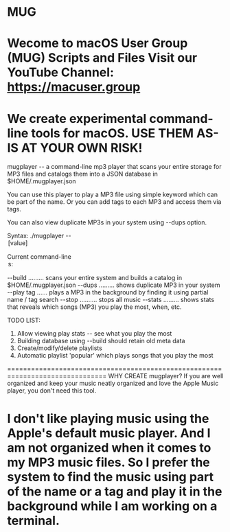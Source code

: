 # MUG
Wecome to macOS User Group (MUG) Scripts and Files
Visit our YouTube Channel: https://macuser.group
====================================================================
We create experimental command-line tools for macOS.
USE THEM AS-IS AT YOUR OWN RISK! 
====================================================================

mugplayer -- a command-line mp3 player that scans your entire storage
for MP3 files and catalogs them into a JSON database in $HOME/.mugplayer.json

You can use this player to play a MP3 file using simple keyword which 
can be part of the name. Or you can add tags to each MP3 and access them
via tags.

You can also view duplicate MP3s in your system using --dups option.

Syntax: ./mugplayer --<option> [value]

Current command-line <option>s:

--build ......... scans your entire system and builds a catalog in $HOME/.mugplayer.json
--dups  ......... shows duplicate MP3 in your system
--play tag ...... plays a MP3 in the background by finding it using partial name / tag search
--stop .......... stops all music
--stats ......... shows stats that reveals which songs (MP3) you play the most, when, etc.

TODO LIST:
1. Allow viewing play stats -- see what you play the most
2. Building database using --build should retain old meta data
2. Create/modify/delete playlists
3. Automatic playlist 'popular' which plays songs that you play the most

===============================================================================
WHY CREATE mugplayer?
If you are well organized and keep your music neatly organized and love
the Apple Music player, you don't need this tool.

I don't like playing music using the Apple's default music player.
And I am not organized when it comes to my MP3 music files. So I prefer
the system to find the music using part of the name or a tag and play
it in the background while I am working on a terminal.
===============================================================================
